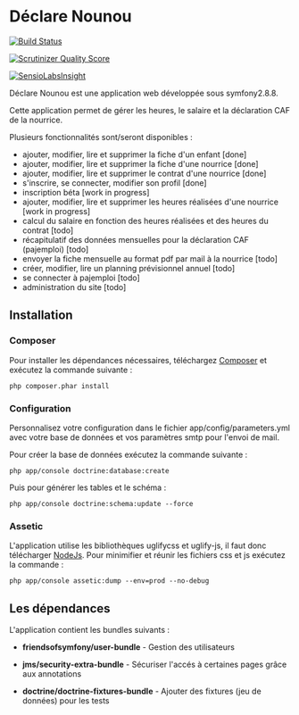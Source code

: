 Déclare Nounou
========================

[![Build Status](https://travis-ci.org/remymandit/DeclareNounou.png?branch=master)](https://travis-ci.org/remymandit/DeclareNounou)

[![Scrutinizer Quality Score](https://scrutinizer-ci.com/g/remymandit/DeclareNounou/badges/quality-score.png?s=b646fa0630123531fe1a6bf56d84797b7e931f35)](https://scrutinizer-ci.com/g/remymandit/DeclareNounou/)

[![SensioLabsInsight](https://insight.sensiolabs.com/projects/212ef98e-d99e-44b9-9fb1-8bdc2c701cb8/mini.png)](https://insight.sensiolabs.com/projects/212ef98e-d99e-44b9-9fb1-8bdc2c701cb8)

Déclare Nounou est une application web développée sous symfony2.8.8.

Cette application permet de gérer les heures, le salaire et la déclaration CAF de la nourrice.

Plusieurs fonctionnalités sont/seront disponibles :

* ajouter, modifier, lire et supprimer la fiche d'un enfant [done]
* ajouter, modifier, lire et supprimer la fiche d'une nourrice [done]
* ajouter, modifier, lire et supprimer le contrat d'une nourrice [done]
* s'inscrire, se connecter, modifier son profil [done]
* inscription béta [work in progress]
* ajouter, modifier, lire et supprimer les heures réalisées d'une nourrice [work in progress]
* calcul du salaire en fonction des heures réalisées et des heures du contrat [todo]
* récapitulatif des données mensuelles pour la déclaration CAF (pajemploi) [todo]
* envoyer la fiche mensuelle au format pdf par mail à la nourrice [todo]
* créer, modifier, lire un planning prévisionnel annuel [todo]
* se connecter à pajemploi [todo]
* administration du site [todo]


Installation
----------------------------------


### Composer


Pour installer les dépendances nécessaires, téléchargez [Composer](https://getcomposer.org/)
 et exécutez la commande suivante :

    php composer.phar install


### Configuration


Personnalisez votre configuration dans le fichier app/config/parameters.yml avec votre
base de données et vos paramètres smtp pour l'envoi de mail.

Pour créer la base de données exécutez la commande  suivante :

    php app/console doctrine:database:create

Puis pour générer les tables et le schéma :

    php app/console doctrine:schema:update --force


### Assetic


L'application utilise les bibliothèques uglifycss et uglify-js, il faut donc 
télécharger [NodeJs](http://nodejs.org/).
Pour minimifier et réunir les fichiers css et js exécutez la commande :

    php app/console assetic:dump --env=prod --no-debug


Les dépendances
---------------


L'application contient les bundles suivants :

  * **friendsofsymfony/user-bundle** - Gestion des utilisateurs

  * **jms/security-extra-bundle** - Sécuriser l'accés à certaines pages grâce aux annotations
  
  * **doctrine/doctrine-fixtures-bundle** - Ajouter des fixtures (jeu de données) pour les tests
